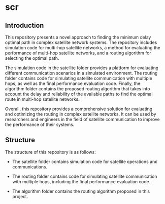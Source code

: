 # scr

## Introduction
This repository presents a novel approach to finding the minimum delay optimal path in complex satellite network systems. The repository includes simulation code for multi-hop satellite networks, a method for evaluating the performance of multi-hop satellite networks, and a routing algorithm for selecting the optimal path.

The simulation code in the satellite folder provides a platform for evaluating different communication scenarios in a simulated environment. The routing folder contains code for simulating satellite communication with multiple hops, as well as the final performance evaluation code. Finally, the algorithm folder contains the proposed routing algorithm that takes into account the delay and reliability of the available paths to find the optimal route in multi-hop satellite networks.

Overall, this repository provides a comprehensive solution for evaluating and optimizing the routing in complex satellite networks. It can be used by researchers and engineers in the field of satellite communication to improve the performance of their systems.

## Structure
The structure of this repository is as follows:

- The satellite folder contains simulation code for satellite operations and communications.

- The routing folder contains code for simulating satellite communication with multiple hops, including the final performance evaluation code.

- The algorithm folder contains the routing algorithm proposed in this project.